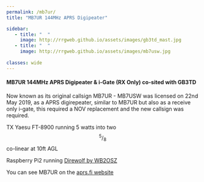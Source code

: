 ```yaml
---
permalink: /mb7ur/
title: "MB7UR 144MHz APRS Digipeater"

sidebar:
   - title: "  "
     image: http://rrgweb.github.io/assets/images/gb3td_mast.jpg
   - title: "  "
     image: http://rrgweb.github.io/assets/images/mb7usw.jpg
     
classes: wide
---
```


#### MB7UR 144MHz APRS Digipeater & i-Gate (RX Only) co-sited with GB3TD 

Now known as its original callsign MB7UR - MB7USW was licensed on 22nd May 2019, as a APRS digirepeater, similar to MB7UR but also as a receive only i-gate, this required a NOV replacement and the new callsign was required.

TX Yaesu FT-8900 running 5 watts into two $$^5/_8$$ co-linear at 10ft AGL

Raspberry Pi2 running [Direwolf by WB2OSZ](https://github.com/wb2osz/direwolf)

You can see MB7UR on the [aprs.fi website](http://aprs.fi/#!call=a%2FMB7UR&timerange=3600&tail=3600)
